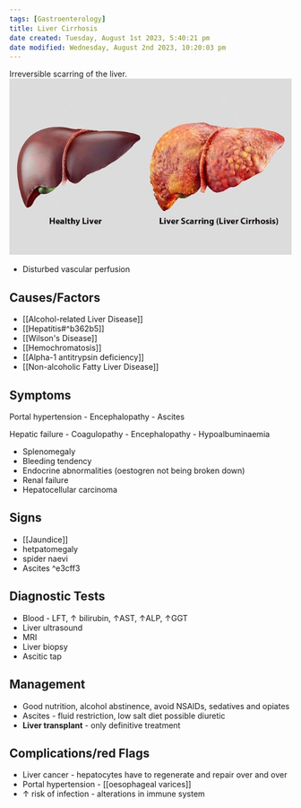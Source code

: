 ```yaml
---
tags: [Gastroenterology]
title: Liver Cirrhosis
date created: Tuesday, August 1st 2023, 5:40:21 pm
date modified: Wednesday, August 2nd 2023, 10:20:03 pm
---
```


Irreversible scarring of the liver.
![|400](z_attachments/400-3.png)

- Disturbed vascular perfusion

## Causes/Factors

- [[Alcohol-related Liver Disease]]
- [[Hepatitis#^b362b5]]
- [[Wilson's Disease]]
- [[Hemochromatosis]]
- [[Alpha-1 antitrypsin deficiency]]
- [[Non-alcoholic Fatty Liver Disease]]

## Symptoms

Portal hypertension - Encephalopathy - Ascites

Hepatic failure - Coagulopathy - Encephalopathy - Hypoalbuminaemia

- Splenomegaly
- Bleeding tendency
- Endocrine abnormalities (oestogren not being broken down)
- Renal failure
- Hepatocellular carcinoma

## Signs

- [[Jaundice]]
- hetpatomegaly
- spider naevi
- Ascites ^e3cff3

## Diagnostic Tests

- Blood - LFT, $\uparrow$ bilirubin, $\uparrow$AST, $\uparrow$ALP, $\uparrow$GGT
- Liver ultrasound
- MRI
- Liver biopsy
- Ascitic tap

## Management

- Good nutrition, alcohol abstinence, avoid NSAIDs, sedatives and opiates
- Ascites - fluid restriction, low salt diet possible diuretic
- **Liver transplant** - only definitive treatment

## Complications/red Flags

- Liver cancer - hepatocytes have to regenerate and repair over and over
- Portal hypertension - [[oesophageal varices]]
- $\uparrow$ risk of infection - alterations in immune system
